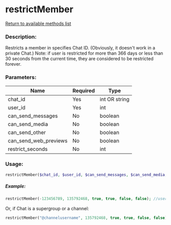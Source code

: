 # restrictMember

[Return to available methods list](index.md)

### Description:

Restricts a member in specifies Chat ID. (Obviously, it doesn't work in a private Chat.)
Note: if user is restricted for more than 366 days or less than 30 seconds from the current time, they are considered to be restricted forever.

### Parameters:

| Name | Required | Type |
|------|----------|------|
|chat_id|Yes|int OR string|
|user_id|Yes|int|
|can\_send_messages|No|boolean|
|can\_send_media|No|boolean|
|can\_send_other|No|boolean|
|can\_send\_web_previews|No|boolean|
|restrict_seconds|No|int|

### Usage:

```php
restrictMember($chat_id, $user_id, $can_send_messages, $can_send_media, $can_send_other, $can_send_web_previews, $restrict_seconds);
```

##### Example:

```php
restrictMember(-123456789, 135792468, true, true, false, false); //user restricted forever
```

Or, if Chat is a supergroup or a channel:

```php
restrictMember("@channelusername", 135792468, true, true, false, false); //user restricted forever
```
